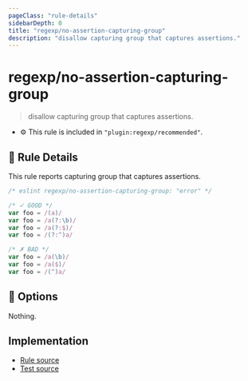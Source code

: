 ```yaml
---
pageClass: "rule-details"
sidebarDepth: 0
title: "regexp/no-assertion-capturing-group"
description: "disallow capturing group that captures assertions."
---
```

# regexp/no-assertion-capturing-group

> disallow capturing group that captures assertions.

- :gear: This rule is included in `"plugin:regexp/recommended"`.

## :book: Rule Details

This rule reports capturing group that captures assertions.

<eslint-code-block >

```js
/* eslint regexp/no-assertion-capturing-group: "error" */

/* ✓ GOOD */
var foo = /(a)/
var foo = /a(?:\b)/
var foo = /a(?:$)/
var foo = /(?:^)a/

/* ✗ BAD */
var foo = /a(\b)/
var foo = /a($)/
var foo = /(^)a/
```

</eslint-code-block>

## :wrench: Options

Nothing.

## Implementation

- [Rule source](https://github.com/ota-meshi/eslint-plugin-regexp/blob/master/lib/rules/no-assertion-capturing-group.ts)
- [Test source](https://github.com/ota-meshi/eslint-plugin-regexp/blob/master/tests/lib/rules/no-assertion-capturing-group.js)
